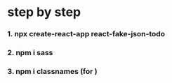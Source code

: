 # step by step

### 1. npx create-react-app react-fake-json-todo

### 2. npm i sass

### 3. npm i classnames (for <List classNames />)